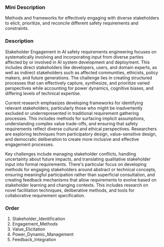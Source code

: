 ### Mini Description

Methods and frameworks for effectively engaging with diverse stakeholders to elicit, prioritize, and reconcile different safety requirements and constraints.

### Description

Stakeholder Engagement in AI safety requirements engineering focuses on systematically involving and incorporating input from diverse parties affected by or involved in AI system development and deployment. This includes direct stakeholders like developers, users, and domain experts, as well as indirect stakeholders such as affected communities, ethicists, policy makers, and future generations. The challenge lies in creating structured processes that can effectively capture, synthesize, and prioritize varied perspectives while accounting for power dynamics, cognitive biases, and differing levels of technical expertise.

Current research emphasizes developing frameworks for identifying relevant stakeholders, particularly those who might be inadvertently excluded or underrepresented in traditional requirement gathering processes. This includes methods for surfacing implicit assumptions, understanding complex value trade-offs, and ensuring that safety requirements reflect diverse cultural and ethical perspectives. Researchers are exploring techniques from participatory design, value-sensitive design, and democratic deliberation to create more inclusive and effective engagement processes.

Key challenges include managing stakeholder conflicts, handling uncertainty about future impacts, and translating qualitative stakeholder input into formal requirements. There's particular focus on developing methods for engaging stakeholders around abstract or technical concepts, ensuring meaningful participation rather than superficial consultation, and creating feedback mechanisms that allow requirements to evolve based on stakeholder learning and changing contexts. This includes research on novel facilitation techniques, deliberative methods, and tools for collaborative requirement specification.

### Order

1. Stakeholder_Identification
2. Engagement_Methods
3. Value_Elicitation
4. Power_Dynamic_Management
5. Feedback_Integration
